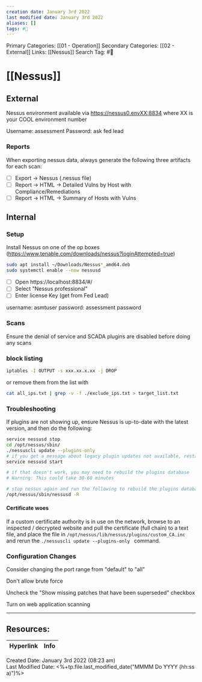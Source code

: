 ```yaml
---
creation date: January 3rd 2022
last modified date: January 3rd 2022
aliases: []
tags: #📖
---
```


Primary Categories: [[01 - Operation]]
Secondary Categories:  [[02 - External]]
Links: [[Nessus]]
Search Tag: #📖  

# [[Nessus]]  

## External

Nessus environment available via https://nessus0.envXX:8834 where XX is your COOL environment number 

Username: assessment
Password: ask fed lead

### Reports 
When exporting nessus data, always generate the following three artifacts for each scan:
- [ ] Export -> Nessus (.nessus file)
- [ ] Report -> HTML -> Detailed Vulns by Host with Compliance/Remediations 
- [ ] Report -> HTML -> Summary of Hosts with Vulns

## Internal

### Setup 

Install Nessus on one of the op boxes (https://www.tenable.com/downloads/nessus?loginAttempted=true)

```bash 
sudo apt install ~/Downloads/Nessus*_amd64.deb
sudo systemctl enable --now nessusd 
```
- [ ] Open https://localhost:8834/#/
- [ ] Select "Nessus professional"
- [ ] Enter license Key (get from Fed Lead)

username: asmtuser
password: assessment password

### Scans 

Ensure the denial of service and SCADA plugins are disabled before doing any scans 


### block listing
```bash
iptables -I OUTPUT -s xxx.xx.x.xx -j DROP
```

or remove them from the list with

```bash
cat all_ips.txt | grep -v -f ./exclude_ips.txt > target_list.txt
```

### Troubleshooting 

If plugins are not showing up, ensure Nessus is up-to-date with the latest version, and then do the following:

```bash
service nessusd stop
cd /opt/nessus/sbin/
./nessuscli update --plugins-only
# if you get a message about legacy plugin updates not available, restart the service, go to the web console, and in the nessus settings page click "Upgrade to v10", then restart this process
service nessusd start 

# if that doesn't work, you may need to rebuild the plugins database
# Warning: This could take 30-60 minutes

# stop nessus again and run the following to rebuild the plugins database
/opt/nessus/sbin/nessusd -R 

```

#### Certificate woes 

If a custom certificate authority is in use on the network, browse to an inspected / decrypted website and pull the certificate (full chain) to a text file, and place the file in `/opt/nessus/lib/nessus/plugins/custom_CA.inc` and rerun the `./nessuscli update --plugins-only
` command.

### Configuration Changes

Consider changing the port range from "default" to "all"

Don't allow brute force

Uncheck the "Show missing patches that have been superseded" checkbox

Turn on web application scanning

___

## Resources:

| Hyperlink | Info |
| --------- | ---- |


Created Date: January 3rd 2022 (08:23 am)  
Last Modified Date: <%+tp.file.last_modified_date("MMMM Do YYYY (hh:ss a)")%>
